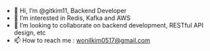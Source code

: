 - 👋 Hi, I’m @gitkim11, Backend Developer
- 👀 I’m interested in Redis, Kafka and AWS
- 💞️ I’m looking to collaborate on backend development, RESTful API design, etc
- 📫 How to reach me : wonilkim0517@gmail.com

<!---
gitkim11/gitkim11 is a ✨ special ✨ repository because its `README.md` (this file) appears on your GitHub profile.
You can click the Preview link to take a look at your changes.
--->

